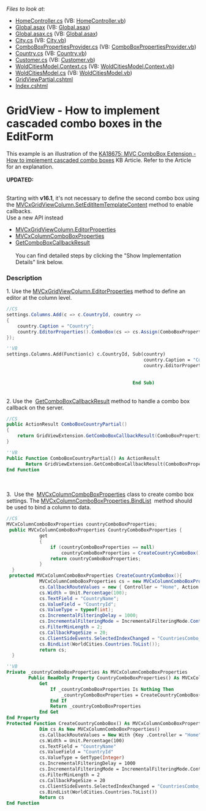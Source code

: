 <!-- default file list -->
*Files to look at*:

* [HomeController.cs](./CS/Controllers/HomeController.cs) (VB: [HomeController.vb](./VB/Controllers/HomeController.vb))
* [Global.asax](./CS/Global.asax) (VB: [Global.asax](./VB/Global.asax))
* [Global.asax.cs](./CS/Global.asax.cs) (VB: [Global.asax](./VB/Global.asax))
* [City.cs](./CS/Models/City.cs) (VB: [City.vb](./VB/Models/City.vb))
* [ComboBoxPropertiesProvider.cs](./CS/Models/ComboBoxPropertiesProvider.cs) (VB: [ComboBoxPropertiesProvider.vb](./VB/Models/ComboBoxPropertiesProvider.vb))
* [Country.cs](./CS/Models/Country.cs) (VB: [Country.vb](./VB/Models/Country.vb))
* [Customer.cs](./CS/Models/Customer.cs) (VB: [Customer.vb](./VB/Models/Customer.vb))
* [WoldCitiesModel.Context.cs](./CS/Models/WoldCitiesModel.Context.cs) (VB: [WoldCitiesModel.Context.vb](./VB/Models/WoldCitiesModel.Context.vb))
* [WoldCitiesModel.cs](./CS/Models/WoldCitiesModel.cs) (VB: [WoldCitiesModel.vb](./VB/Models/WoldCitiesModel.vb))
* [GridViewPartial.cshtml](./CS/Views/Home/GridViewPartial.cshtml)
* [Index.cshtml](./CS/Views/Home/Index.cshtml)
<!-- default file list end -->
# GridView - How to implement cascaded combo boxes in the EditForm

<p>This example is an illustration of the <a href="https://www.devexpress.com/Support/Center/p/KA18675">KA18675: MVC ComboBox Extension - How to implement cascaded combo boxes</a> KB Article. Refer to the Article for an explanation.<br><br><strong>UPDATED:</strong><br><br></p>
<p>Starting with <strong>v16.1</strong>, it's not necessary to define the second combo box using the <a href="https://documentation.devexpress.com/#AspNet/DevExpressWebMvcMVCxGridViewColumn_SetEditItemTemplateContenttopic">MVCxGridViewColumn.SetEditItemTemplateContent</a> method to enable callbacks. <br>Use a new API instead

* <a href="https://documentation.devexpress.com/#AspNet/DevExpressWebMvcMVCxGridViewColumn_EditorPropertiestopic">MVCxGridViewColumn.EditorProperties</a> 
* <a href="https://documentation.devexpress.com/#AspNet/clsDevExpressWebMvcMVCxColumnComboBoxPropertiestopic">MVCxColumnComboBoxProperties</a> 
* <a href="http://help.devexpress.com/#AspNet/DevExpressWebMvcGridExtensionBase_GetComboBoxCallbackResulttopic">GetComboBoxCallbackResult</a> <br> <br>You can find detailed steps by clicking the "Show Implementation Details" link below.</p>


<h3>Description</h3>

1.&nbsp;Use the&nbsp;<a href="https://documentation.devexpress.com/#AspNet/DevExpressWebMvcMVCxGridViewColumn_EditorPropertiestopic">MVCxGridViewColumn.EditorProperties</a> method to define an editor at the column level.&nbsp;<br>
```cs
//CS
settings.Columns.Add(c => c.CountryId, country =>
{
	country.Caption = "Country";
	country.EditorProperties().ComboBox(cs => cs.Assign(ComboBoxPropertiesProvider.Current.CountryComboBoxProperties));
});
```
```vb
''VB
settings.Columns.Add(Function(c) c.CountryId, Sub(country)
												  country.Caption = "Country"
												  country.EditorProperties().ComboBox(Sub(cs)
																						  cs.Assign(ComboBoxPropertiesProvider.Current.CountryComboBoxProperties)
																					  End Sub)
											  End Sub)

```
<br>2. Use the&nbsp; <a href="http://help.devexpress.com/#AspNet/DevExpressWebMvcGridExtensionBase_GetComboBoxCallbackResulttopic">GetComboBoxCallbackResult</a>&nbsp;method to handle a combo box callback on the server.<br>
```cs
//CS
public ActionResult ComboBoxCountryPartial()
{
    return GridViewExtension.GetComboBoxCallbackResult(ComboBoxPropertiesProvider.Current.CountryComboBoxProperties);
}
```
```vb
''VB
Public Function ComboBoxCountryPartial() As ActionResult
       Return GridViewExtension.GetComboBoxCallbackResult(ComboBoxPropertiesProvider.Current.CountryComboBoxProperties)
End Function
```
<br><br>3. &nbsp;Use the&nbsp;&nbsp;<a href="https://documentation.devexpress.com/#AspNet/clsDevExpressWebMvcMVCxColumnComboBoxPropertiestopic">MVCxColumnComboBoxProperties</a>&nbsp;class to create combo box settings.&nbsp;The <a href="https://documentation.devexpress.com/#AspNet/DevExpressWebMvcMVCxColumnComboBoxProperties_BindListtopic">MVCxColumnComboBoxProperties.BindList</a> &nbsp;method should be used to bind a column to data.&nbsp;<br>
```cs
//CS
MVCxColumnComboBoxProperties countryComboBoxProperties;
 public MVCxColumnComboBoxProperties CountryComboBoxProperties {
            get
            {
                if (countryComboBoxProperties == null)
                    countryComboBoxProperties = CreateCountryComboBox();
                return countryComboBoxProperties;
            }
  }
 protected MVCxColumnComboBoxProperties CreateCountryComboBox(){
            MVCxColumnComboBoxProperties cs = new MVCxColumnComboBoxProperties();
            cs.CallbackRouteValues = new { Controller = "Home", Action = "ComboBoxCountryPartial" };
            cs.Width = Unit.Percentage(100);
            cs.TextField = "CountryName";
            cs.ValueField = "CountryId";
            cs.ValueType = typeof(int);
            cs.IncrementalFilteringDelay = 1000;
            cs.IncrementalFilteringMode = IncrementalFilteringMode.Contains;
            cs.FilterMinLength = 2;
            cs.CallbackPageSize = 20;
            cs.ClientSideEvents.SelectedIndexChanged = "CountriesCombo_SelectedIndexChanged";
            cs.BindList(WorldCities.Countries.ToList());
            return cs;
  }
```
```vb
''VB
Private _countryComboBoxProperties As MVCxColumnComboBoxProperties
        Public ReadOnly Property CountryComboBoxProperties() As MVCxColumnComboBoxProperties
            Get
                If _countryComboBoxProperties Is Nothing Then
                    _countryComboBoxProperties = CreateCountryComboBox()
                End If
                Return _countryComboBoxProperties
            End Get
End Property
Protected Function CreateCountryComboBox() As MVCxColumnComboBoxProperties
			Dim cs As New MVCxColumnComboBoxProperties()
			cs.CallbackRouteValues = New With {Key .Controller = "Home", Key .Action = "ComboBoxCountryPartial"}
			cs.Width = Unit.Percentage(100)
			cs.TextField = "CountryName"
			cs.ValueField = "CountryId"
			cs.ValueType = GetType(Integer)
			cs.IncrementalFilteringDelay = 1000
			cs.IncrementalFilteringMode = IncrementalFilteringMode.Contains
			cs.FilterMinLength = 2
			cs.CallbackPageSize = 20
			cs.ClientSideEvents.SelectedIndexChanged = "CountriesCombo_SelectedIndexChanged"
			cs.BindList(WorldCities.Countries.ToList())
			Return cs
End Function
```


